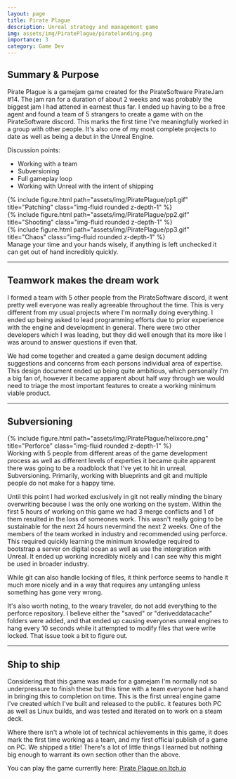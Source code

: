 ```yaml
---
layout: page
title: Pirate Plague
description: Unreal strategy and management game
img: assets/img/PiratePlague/piratelanding.png
importance: 3
category: Game Dev
---
```


<!-- 
    Summary & Purpose
        

    noteable stuff:
        Working with a team of 5 people
        Windows and Linux builds
        full gameplay loop
        Perforce.
 -->

## Summary & Purpose
Pirate Plague is a gamejam game created for the PirateSoftware PirateJam #14. The jam ran for a duration of about 2 weeks and was probably the biggest jam I had attened in earnest thus far. I ended up having to be a free agent and found a team of 5 strangers to create a game with on the PirateSoftware discord. This marks the first time I've meaningfully worked in a group with other people. It's also one of my most complete projects to date as well as being a debut in the Unreal Engine. 

Discussion points:
- Working with a team
- Subversioning
- Full gameplay loop
- Working with Unreal with the intent of shipping

<div class="row">
    <div class="col-sm mt-3 mt-md-0">
        {% include figure.html path="assets/img/PiratePlague/pp1.gif" title="Patching" class="img-fluid rounded z-depth-1" %}
    </div>
    <div class="col-sm mt-3 mt-md-0">
        {% include figure.html path="assets/img/PiratePlague/pp2.gif" title="Shooting" class="img-fluid rounded z-depth-1" %}
    </div>
    <div class="col-sm mt-3 mt-md-0">
        {% include figure.html path="assets/img/PiratePlague/pp3.gif" title="Chaos" class="img-fluid rounded z-depth-1" %}
    </div>
</div>
<div class="caption">
    Manage your time and your hands wisely, if anything is left unchecked it can get out of hand incredibly quickly.
</div>

---

## Teamwork makes the dream work
I formed a team with 5 other people from the PirateSoftware discord, it went pretty well everyone was really agreeable throughout the time. This is very different from my usual projects where I'm normally doing everything. I ended up being asked to lead programming efforts due to prior experience with the engine and development in general. There were two other developers which I was leading, but they did well enough that its more like I was around to answer questions if even that. 

We had come together and created a game design document adding suggestions and concerns from each persons individual area of expertise. This design document ended up being quite ambitious, which personally I'm a big fan of, however it became apparent about half way through we would need to triage the most important features to create a working minimum viable product.

---

## Subversioning
<div class="row justify-content-sm-center">
    <div class="col-sm mt-3 mt-md-0">
        {% include figure.html path="assets/img/PiratePlague/helixcore.png" title="Perforce" class="img-fluid rounded z-depth-1" %}
    </div>
</div>
Working with 5 people from different areas of the game development process as well as different levels of experties it became quite apparent there was going to be a roadblock that I've yet to hit in unreal. Subversioning. Primarily, working with blueprints and git and multiple people do not make for a happy time. 

Until this point I had worked exclusively in git not really minding the binary overwriting because I was the only one working on the system. Within the first 5 hours of working on this game we had 3 merge conflicts and 1 of them resulted in the loss of someones work. This wasn't really going to be sustainable for the next 24 hours nevermind the next 2 weeks. One of the members of the team worked in industry and recommended using perforce. This required quickly learning the minimum knowledge required to bootstrap a server on digital ocean as well as use the intergration with Unreal. It ended up working incredibly nicely and I can see why this might be used in broader industry. 

While git can also handle locking of files, it think perforce seems to handle it much more nicely and in a way that requires any untangling unless something has gone very wrong. 

It's also worth noting, to the weary traveler, do not add everything to the perforce repository. I believe either the "saved" or "deriveddatacache" folders were added, and that ended up causing everyones unreal engines to hang every 10 seconds while it attempted to modify files that were write locked. That issue took a bit to figure out. 

---

## Ship to ship
Considering that this game was made for a gamejam I'm normally not so underpressure to finish these but this time with a team everyone had a hand in bringing this to completion on time. This is the first unreal engine game I've created which I've built and released to the public. it features both PC as well as Linux builds, and was tested and iterated on to work on a steam deck.


Where there isn't a whole lot of technical achievements in this game, it does mark the first time working as a team, and my first official publish of a game on PC. We shipped a title!
There's a lot of little things I learned but nothing big enough to warrant its own section other than the above.

You can play the game currently here:
[Pirate Plague on Itch.io](https://kronoshark.itch.io/pirate-plague)

